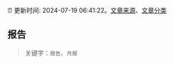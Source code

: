 :alarm_clock: 更新时间: 2024-07-19 06:41:22。[文章来源](/README.md)、[文章分类](/TAGS.md)

## 报告


> 关键字：`报告`、`月报`



